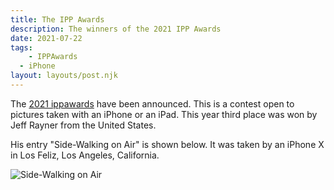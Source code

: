 ```yaml
---
title: The IPP Awards
description: The winners of the 2021 IPP Awards
date: 2021-07-22
tags:
	- IPPAwards
  - iPhone
layout: layouts/post.njk
---
```

The [2021 ippawards](https://www.ippawards.com/2021-winning-photographers) have been announced. This is a contest open to pictures taken with an iPhone or an iPad.
This year third place was won by Jeff Rayner from the United States.

His entry "Side-Walking on Air" is shown below. It was taken by an iPhone X in Los Feliz, Los Angeles, California.

![Side-Walking on Air](../../img/side-walking-on-air.jpg)
